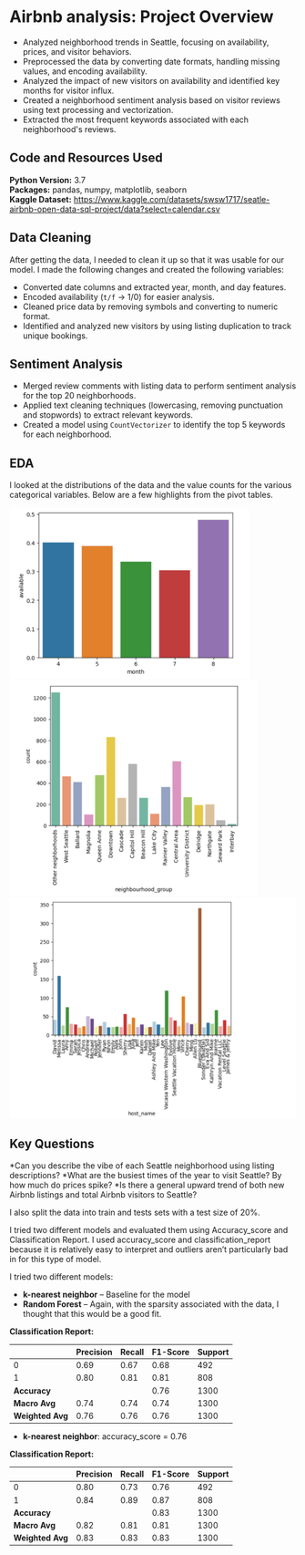 # Airbnb analysis: Project Overview

* Analyzed neighborhood trends in Seattle, focusing on availability, prices, and visitor behaviors.
* Preprocessed the data by converting date formats, handling missing values, and encoding availability.
* Analyzed the impact of new visitors on availability and identified key months for visitor influx.
* Created a neighborhood sentiment analysis based on visitor reviews using text processing and vectorization.
* Extracted the most frequent keywords associated with each neighborhood's reviews.
  
## Code and Resources Used 
**Python Version:** 3.7  
**Packages:** pandas, numpy, matplotlib, seaborn  
**Kaggle Dataset:** https://www.kaggle.com/datasets/swsw1717/seatle-airbnb-open-data-sql-project/data?select=calendar.csv

## Data Cleaning 
After getting the data, I needed to clean it up so that it was usable for our model. I made the following changes and created the following variables:

- Converted date columns and extracted year, month, and day features.
- Encoded availability (`t/f` → 1/0) for easier analysis.
- Cleaned price data by removing symbols and converting to numeric format.
- Identified and analyzed new visitors by using listing duplication to track unique bookings.

## Sentiment Analysis
- Merged review comments with listing data to perform sentiment analysis for the top 20 neighborhoods.
- Applied text cleaning techniques (lowercasing, removing punctuation and stopwords) to extract relevant keywords.
- Created a model using `CountVectorizer` to identify the top 5 keywords for each neighborhood.
  
## EDA
I looked at the distributions of the data and the value counts for the various categorical variables. Below are a few highlights from the pivot tables. 

![alt text](https://github.com/Samir4569/Airbnb_analysis/blob/main/Screenshot%202024-08-15%20173339.png)
![alt text](https://github.com/Samir4569/Airbnb_analysis/blob/main/Screenshot%202024-08-15%20173454.png)
![alt text](https://github.com/Samir4569/Airbnb_analysis/blob/main/Screenshot%202024-08-15%20173515.png)




## Key Questions 
*Can you describe the vibe of each Seattle neighborhood using listing descriptions?
*What are the busiest times of the year to visit Seattle? By how much do prices spike?
*Is there a general upward trend of both new Airbnb listings and total Airbnb visitors to Seattle?

I also split the data into train and tests sets with a test size of 20%.   

I tried two different models and evaluated them using Accuracy_score and Classification Report. I used accuracy_score and classification_report because it is relatively easy to interpret and outliers aren’t particularly bad in for this type of model.   

I tried two different models:
*	**k-nearest neighbor** – Baseline for the model
*	**Random Forest** – Again, with the sparsity associated with the data, I thought that this would be a good fit. 



**Classification Report:**

|               | Precision | Recall | F1-Score | Support |
|---------------|-----------|--------|----------|---------|
| 0             | 0.69      | 0.67   | 0.68     | 492     |
| 1             | 0.80      | 0.81   | 0.81     | 808     |
| **Accuracy**  |           |        | 0.76     | 1300    |
| **Macro Avg** | 0.74      | 0.74   | 0.74     | 1300    |
| **Weighted Avg** | 0.76   | 0.76   | 0.76     | 1300    |

*	**k-nearest neighbor**: accuracy_score =  0.76

**Classification Report:**

|               | Precision | Recall | F1-Score | Support |
|---------------|-----------|--------|----------|---------|
| 0             | 0.80      | 0.73   | 0.76     | 492     |
| 1             | 0.84      | 0.89   | 0.87     | 808     |
| **Accuracy**  |           |        | 0.83     | 1300    |
| **Macro Avg** | 0.82      | 0.81   | 0.81     | 1300    |
| **Weighted Avg** | 0.83   | 0.83   | 0.83     | 1300    |




